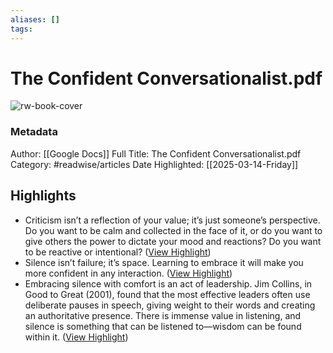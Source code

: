 ```yaml
---
aliases: []
tags:
---
```

# The Confident Conversationalist.pdf

![rw-book-cover](https://readwise-assets.s3.amazonaws.com/static/images/article3.5c705a01b476.png)
### Metadata
Author: [[Google Docs]]
Full Title: The Confident Conversationalist.pdf
Category: #readwise/articles
Date Highlighted: [[2025-03-14-Friday]]

## Highlights
- Criticism isn’t a reflection of your value; it’s just
  someone’s perspective. Do you want to be calm and collected
  in the face of it, or do you want to give others the power to
  dictate your mood and reactions? Do you want to be reactive
  or intentional? ([View Highlight](https://read.readwise.io/read/01jnxswxrdwwk7kwp6ptv4byqq))
- Silence isn’t failure; it’s space. Learning to embrace it will
  make you more confident in any interaction. ([View Highlight](https://read.readwise.io/read/01jpb4cgbvzevp87bsnnwxsqms))
- Embracing silence with comfort is an act of leadership. Jim
  Collins, in Good to Great (2001), found that the most effective
  leaders often use deliberate pauses in speech, giving weight
  to their words and creating an authoritative presence.
  There is immense value in listening, and silence is something
  that can be listened to—wisdom can be found within it. ([View Highlight](https://read.readwise.io/read/01jpb4c5xre5hqhqd6jrswt75w))
